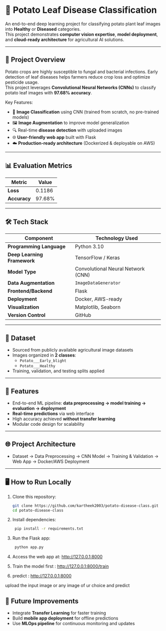 # 🍃 Potato Leaf Disease Classification

An end-to-end deep learning project for classifying potato plant leaf images into **Healthy** or **Diseased** categories.  
This project demonstrates **computer vision expertise**, **model deployment**, and **cloud-ready architecture** for agricultural AI solutions.

---

## 🚀 Project Overview

Potato crops are highly susceptible to fungal and bacterial infections. Early detection of leaf diseases helps farmers reduce crop loss and optimize pesticide usage.  
This project leverages **Convolutional Neural Networks (CNNs)** to classify potato leaf images with **97.68% accuracy**.

Key Features:
- 📂 **Image Classification** using CNN (trained from scratch, no pre-trained models)
- 🖼️ **Image Augmentation** to improve model generalization
- 🔍 Real-time **disease detection** with uploaded images
- 🌐 **User-friendly web app** built with Flask
- ☁️ **Production-ready architecture** (Dockerized & deployable on AWS)

---

## 📊 Evaluation Metrics

| Metric     | Value        |
|------------|-------------|
| **Loss**   | 0.1186       |
| **Accuracy** | 97.68%      |

---

## 🛠️ Tech Stack

| Component        | Technology Used |
|------------------|----------------|
| **Programming Language** | Python 3.10 |
| **Deep Learning Framework** | TensorFlow / Keras |
| **Model Type**    | Convolutional Neural Network (CNN) |
| **Data Augmentation** | `ImageDataGenerator` |
| **Frontend/Backend** | Flask |
| **Deployment**    | Docker, AWS-ready |
| **Visualization** | Matplotlib, Seaborn |
| **Version Control** | GitHub |

---

## 📂 Dataset

- Sourced from publicly available agricultural image datasets
- Images organized in **2 classes**:
  - `Potato___Early_blight`
  - `Potato___Healthy`
- Training, validation, and testing splits applied

---

## 🔑 Features

- End-to-end ML pipeline: **data preprocessing → model training → evaluation → deployment**
- **Real-time predictions** via web interface
- High accuracy achieved **without transfer learning**
- Modular code design for scalability

---

## 🌐 Project Architecture

- Dataset → Data Preprocessing → CNN Model → Training & Validation → Web App → Docker/AWS Deployment


---

## 🖥️ How to Run Locally

1. Clone this repository:
   ```bash
   git clone https://github.com/kartheek2003/potato-disease-class.git
   cd potato-disease-class

2. Install dependencies:
   ```bash
    pip install -r requirements.txt
   
3. Run the Flask app:
   ```bash
    python app.py

4. Access the web app at:
   http://127.0.0.1:8000

5. Train the model first :
   http://127.0.0.1:8000/train

6. predict :
   http://127.0.0.1:8000

 upload the input image or any image of ur choice and predict 


## 🔮 Future Improvements

- Integrate **Transfer Learning** for faster training  
- Build **mobile app deployment** for offline predictions  
- Use **MLOps pipeline** for continuous monitoring and updates  
